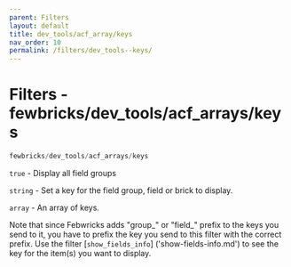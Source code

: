 ```yaml
---
parent: Filters
layout: default
title: dev_tools/acf_array/keys
nav_order: 10
permalink: /filters/dev_tools--keys/
---
```


# Filters - fewbricks/dev_tools/acf_arrays/keys

```php
fewbricks/dev_tools/acf_arrays/keys
```

`true` - Display all field groups

`string` - Set a key for the field group, field or brick to display.

`array` - An array of keys.

Note that since Febwricks adds "group_" or "field_" prefix to the keys you send to it, you have to prefix the key 
you send to this filter with the correct prefix. Use the filter 
[`show_fields_info`]
('show-fields-info.md') to see the key for the item(s) you want to display.
